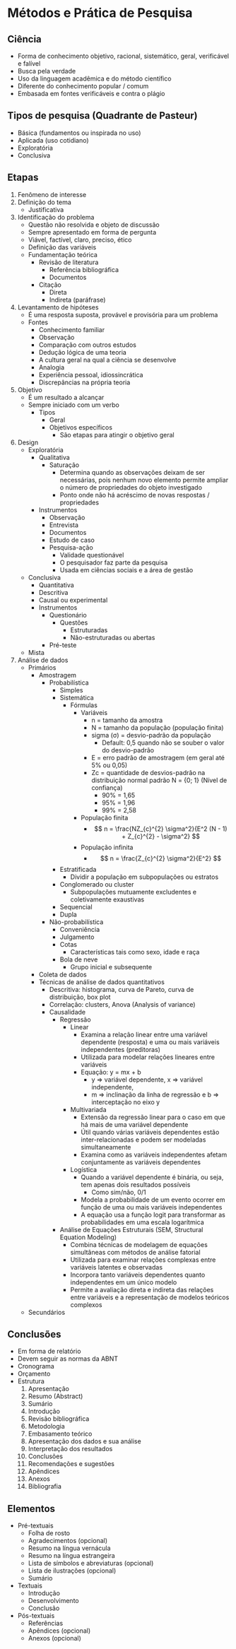 # Métodos e Prática de Pesquisa

## Ciência

- Forma de conhecimento objetivo, racional, sistemático, geral, verificável e falível
- Busca pela verdade
- Uso da linguagem acadêmica e do método científico
- Diferente do conhecimento popular / comum
- Embasada em fontes verificáveis e contra o plágio

## Tipos de pesquisa (Quadrante de Pasteur)

- Básica (fundamentos ou inspirada no uso)
- Aplicada (uso cotidiano)
- Exploratória
- Conclusiva

## Etapas

1. Fenômeno de interesse
2. Definição do tema
   - Justificativa
3. Identificação do problema
   - Questão não resolvida e objeto de discussão
   - Sempre apresentado em forma de pergunta
   - Viável, factível, claro, preciso, ético
   - Definição das variáveis
   - Fundamentação teórica
     - Revisão de literatura
       - Referência bibliográfica
       - Documentos
     - Citação
       - Direta
       - Indireta (paráfrase)
4. Levantamento de hipóteses
   - É uma resposta suposta, provável e provisória para um problema
   - Fontes
     - Conhecimento familiar
     - Observação
     - Comparação com outros estudos
     - Dedução lógica de uma teoria
     - A cultura geral na qual a ciência se desenvolve
     - Analogia
     - Experiência pessoal, idiossincrática
     - Discrepâncias na própria teoria
5. Objetivo
   - É um resultado a alcançar
   - Sempre iniciado com um verbo
     - Tipos
       - Geral
       - Objetivos específicos
         - São etapas para atingir o objetivo geral
6. Design
   - Exploratória
     - Qualitativa
       - Saturação
         - Determina quando as observações deixam de ser necessárias,
           pois nenhum novo elemento permite ampliar o número de propriedades do objeto investigado
         - Ponto onde não há acréscimo de novas respostas / propriedades
     - Instrumentos
       - Observação
       - Entrevista
       - Documentos
       - Estudo de caso
       - Pesquisa-ação
         - Validade questionável
         - O pesquisador faz parte da pesquisa
         - Usada em ciências sociais e a área de gestão
   - Conclusiva
     - Quantitativa
     - Descritiva
     - Causal ou experimental
     - Instrumentos
       - Questionário
         - Questões
           - Estruturadas
           - Não-estruturadas ou abertas
       - Pré-teste
   - Mista
7. Análise de dados
   - Primários
     - Amostragem
       - Probabilística
         - Simples
         - Sistemática
           - Fórmulas
             - Variáveis
               - n = tamanho da amostra
               - N = tamanho da população (população finita)
               - sigma (σ) = desvio-padrão da população
                 - Default: 0,5 quando não se souber o valor do desvio-padrão
               - E = erro padrão de amostragem (em geral até 5% ou 0,05)
               - Zc = quantidade de desvios-padrão na distribuição normal padrão N = {0; 1} (Nível de confiança)
                 - 90% = 1,65
                 - 95% = 1,96
                 - 99% = 2,58
             - População finita
               - $$ n = \frac{NZ_{c}^{2} \sigma^2}{E^2 (N - 1) + Z_{c}^{2} - \sigma^2} $$
             - População infinita
               - $$ n = \frac{Z_{c}^{2} \sigma^2}{E^2} $$
         - Estratificada
           - Dividir a população em subpopulações ou estratos
         - Conglomerado ou cluster
           - Subpopulações mutuamente excludentes e coletivamente exaustivas
         - Sequencial
         - Dupla
       - Não-probabilística
         - Conveniência
         - Julgamento
         - Cotas
           - Características tais como sexo, idade e raça
         - Bola de neve
           - Grupo inicial e subsequente
     - Coleta de dados
     - Técnicas de análise de dados quantitativos
       - Descritiva: histograma, curva de Pareto, curva de distribuição, box plot
       - Correlação: clusters, Anova (Analysis of variance)
       - Causalidade
         - Regressão
           - Linear
             - Examina a relação linear entre uma variável dependente (resposta) e
               uma ou mais variáveis independentes (preditoras)
             - Utilizada para modelar relações lineares entre variáveis
             - Equação: y = mx + b
               - y => variável dependente, x => variável independente,
               - m => inclinação da linha de regressão e b => interceptação no eixo y
           - Multivariada
             - Extensão da regressão linear para o caso em que há mais de uma variável dependente
             - Útil quando várias variáveis dependentes estão inter-relacionadas e
               podem ser modeladas simultaneamente
             - Examina como as variáveis independentes afetam conjuntamente as variáveis dependentes
           - Logística
             - Quando a variável dependente é binária, ou seja, tem apenas dois resultados possíveis
               - Como sim/não, 0/1
             - Modela a probabilidade de um evento ocorrer em função de uma ou mais variáveis independentes
             - A equação usa a função logit para transformar as probabilidades em uma escala logarítmica
         - Análise de Equações Estruturais (SEM, Structural Equation Modeling)
           - Combina técnicas de modelagem de equações simultâneas com métodos de análise fatorial
           - Utilizada para examinar relações complexas entre variáveis latentes e observadas
           - Incorpora tanto variáveis dependentes quanto independentes em um único modelo
           - Permite a avaliação direta e indireta das relações entre variáveis e a
             representação de modelos teóricos complexos
   - Secundários

## Conclusões

- Em forma de relatório
- Devem seguir as normas da ABNT
- Cronograma
- Orçamento
- Estrutura
  1. Apresentação
  2. Resumo (Abstract)
  3. Sumário
  4. Introdução
  5. Revisão bibliográfica
  6. Metodologia
  7. Embasamento teórico
  8. Apresentação dos dados e sua análise
  9. Interpretação dos resultados
  10. Conclusões
  11. Recomendações e sugestões
  12. Apêndices
  13. Anexos
  14. Bibliografia

## Elementos

- Pré-textuais
  - Folha de rosto
  - Agradecimentos (opcional)
  - Resumo na língua vernácula
  - Resumo na língua estrangeira
  - Lista de símbolos e abreviaturas (opcional)
  - Lista de ilustrações (opcional)
  - Sumário
- Textuais
  - Introdução
  - Desenvolvimento
  - Conclusão
- Pós-textuais
  - Referências
  - Apêndices (opcional)
  - Anexos (opcional)
